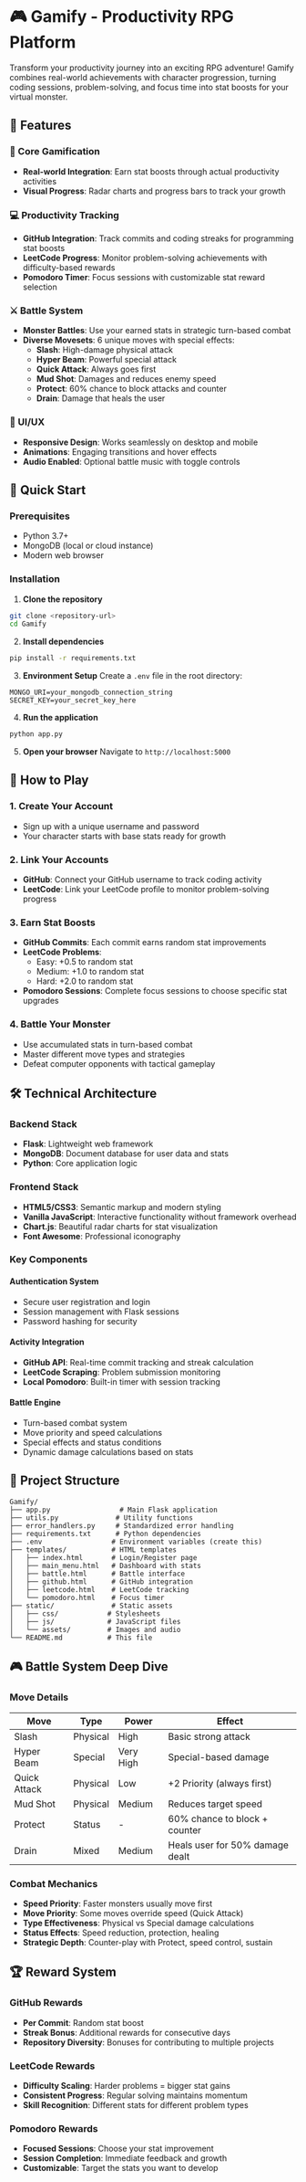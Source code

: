 # 🎮 Gamify - Productivity RPG Platform

Transform your productivity journey into an exciting RPG adventure! Gamify combines real-world achievements with character progression, turning coding sessions, problem-solving, and focus time into stat boosts for your virtual monster.


## 🌟 Features

### 🎯 Core Gamification
- **Real-world Integration**: Earn stat boosts through actual productivity activities
- **Visual Progress**: Radar charts and progress bars to track your growth

### 💻 Productivity Tracking
- **GitHub Integration**: Track commits and coding streaks for programming stat boosts
- **LeetCode Progress**: Monitor problem-solving achievements with difficulty-based rewards
- **Pomodoro Timer**: Focus sessions with customizable stat reward selection

### ⚔️ Battle System
- **Monster Battles**: Use your earned stats in strategic turn-based combat
- **Diverse Movesets**: 6 unique moves with special effects:
  - **Slash**: High-damage physical attack
  - **Hyper Beam**: Powerful special attack
  - **Quick Attack**: Always goes first
  - **Mud Shot**: Damages and reduces enemy speed
  - **Protect**: 60% chance to block attacks and counter
  - **Drain**: Damage that heals the user

### 🎨 UI/UX
- **Responsive Design**: Works seamlessly on desktop and mobile
- **Animations**: Engaging transitions and hover effects
- **Audio Enabled**: Optional battle music with toggle controls

## 🚀 Quick Start

### Prerequisites
- Python 3.7+
- MongoDB (local or cloud instance)
- Modern web browser

### Installation

1. **Clone the repository**
```bash
git clone <repository-url>
cd Gamify
```

2. **Install dependencies**
```bash
pip install -r requirements.txt
```

3. **Environment Setup**
Create a `.env` file in the root directory:
```env
MONGO_URI=your_mongodb_connection_string
SECRET_KEY=your_secret_key_here
```

4. **Run the application**
```bash
python app.py
```

5. **Open your browser**
Navigate to `http://localhost:5000`

## 📖 How to Play

### 1. Create Your Account
- Sign up with a unique username and password
- Your character starts with base stats ready for growth

### 2. Link Your Accounts
- **GitHub**: Connect your GitHub username to track coding activity
- **LeetCode**: Link your LeetCode profile to monitor problem-solving progress

### 3. Earn Stat Boosts
- **GitHub Commits**: Each commit earns random stat improvements
- **LeetCode Problems**: 
  - Easy: +0.5 to random stat
  - Medium: +1.0 to random stat  
  - Hard: +2.0 to random stat
- **Pomodoro Sessions**: Complete focus sessions to choose specific stat upgrades

### 4. Battle Your Monster
- Use accumulated stats in turn-based combat
- Master different move types and strategies
- Defeat computer opponents with tactical gameplay

## 🛠️ Technical Architecture

### Backend Stack
- **Flask**: Lightweight web framework
- **MongoDB**: Document database for user data and stats
- **Python**: Core application logic

### Frontend Stack
- **HTML5/CSS3**: Semantic markup and modern styling
- **Vanilla JavaScript**: Interactive functionality without framework overhead
- **Chart.js**: Beautiful radar charts for stat visualization
- **Font Awesome**: Professional iconography

### Key Components

#### Authentication System
- Secure user registration and login
- Session management with Flask sessions
- Password hashing for security

#### Activity Integration
- **GitHub API**: Real-time commit tracking and streak calculation
- **LeetCode Scraping**: Problem submission monitoring
- **Local Pomodoro**: Built-in timer with session tracking

#### Battle Engine
- Turn-based combat system
- Move priority and speed calculations
- Special effects and status conditions
- Dynamic damage calculations based on stats

## 📁 Project Structure

```
Gamify/
├── app.py                 # Main Flask application
├── utils.py              # Utility functions
├── error_handlers.py     # Standardized error handling
├── requirements.txt      # Python dependencies
├── .env                 # Environment variables (create this)
├── templates/           # HTML templates
│   ├── index.html       # Login/Register page
│   ├── main_menu.html   # Dashboard with stats
│   ├── battle.html      # Battle interface
│   ├── github.html      # GitHub integration
│   ├── leetcode.html    # LeetCode tracking
│   └── pomodoro.html    # Focus timer
├── static/              # Static assets
│   ├── css/            # Stylesheets
│   ├── js/             # JavaScript files
│   └── assets/         # Images and audio
└── README.md           # This file
```

## 🎮 Battle System Deep Dive

### Move Details
| Move | Type | Power | Effect |
|------|------|-------|--------|
| Slash | Physical | High | Basic strong attack |
| Hyper Beam | Special | Very High | Special-based damage |
| Quick Attack | Physical | Low | +2 Priority (always first) |
| Mud Shot | Physical | Medium | Reduces target speed |
| Protect | Status | - | 60% chance to block + counter |
| Drain | Mixed | Medium | Heals user for 50% damage dealt |

### Combat Mechanics
- **Speed Priority**: Faster monsters usually move first
- **Move Priority**: Some moves override speed (Quick Attack)
- **Type Effectiveness**: Physical vs Special damage calculations
- **Status Effects**: Speed reduction, protection, healing
- **Strategic Depth**: Counter-play with Protect, speed control, sustain

## 🏆 Reward System

### GitHub Rewards
- **Per Commit**: Random stat boost
- **Streak Bonus**: Additional rewards for consecutive days
- **Repository Diversity**: Bonuses for contributing to multiple projects

### LeetCode Rewards
- **Difficulty Scaling**: Harder problems = bigger stat gains
- **Consistent Progress**: Regular solving maintains momentum
- **Skill Recognition**: Different stats for different problem types

### Pomodoro Rewards
- **Focused Sessions**: Choose your stat improvement
- **Session Completion**: Immediate feedback and growth
- **Customizable**: Target the stats you want to develop

